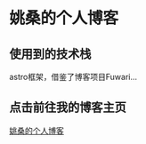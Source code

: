 # 姚桑的个人博客

## 使用到的技术栈
astro框架，借鉴了博客项目Fuwari...

## 点击前往我的博客主页
[姚桑的个人博客](https://YAO-JIAYE.github.io/)
